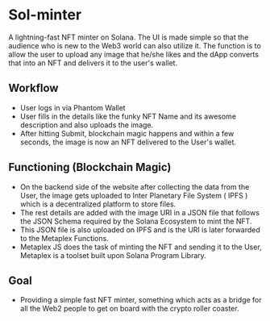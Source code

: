 # Sol-minter 

A lightning-fast NFT minter on Solana. The UI is made simple so that the audience who is new to the Web3 world can also utilize it.
The function is to allow the user to upload any image that he/she likes and the dApp converts that into an NFT and delivers it to the user's wallet. 

## Workflow
- User logs in via Phantom Wallet 
- User fills in the details like the funky NFT Name and its awesome description and also uploads the image. 
- After hitting Submit, blockchain magic happens and within a few seconds, the image is now an NFT delivered to the User's wallet. 

## Functioning (Blockchain Magic)

- On the backend side of the website after collecting the data from the User, the image gets uploaded to Inter Planetary File System ( IPFS ) which is a decentralized platform to store files. 
- The rest details are added with the image URI in a JSON file that follows the JSON Schema required by the Solana Ecosystem to mint the NFT. 
- This JSON file is also uploaded on IPFS and is the URI is later forwarded to the Metaplex Functions. 
- Metaplex JS does the task of minting the NFT and sending it to the User, Metaplex is a toolset built upon Solana Program Library. 


## Goal

- Providing a simple fast NFT minter, something which acts as a bridge for all the Web2 people to get on board with the crypto roller coaster. 
 
